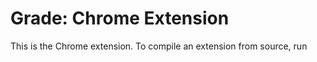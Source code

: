 # Grade: Chrome Extension

This is the Chrome extension. To compile an extension from source, run

```sh

```